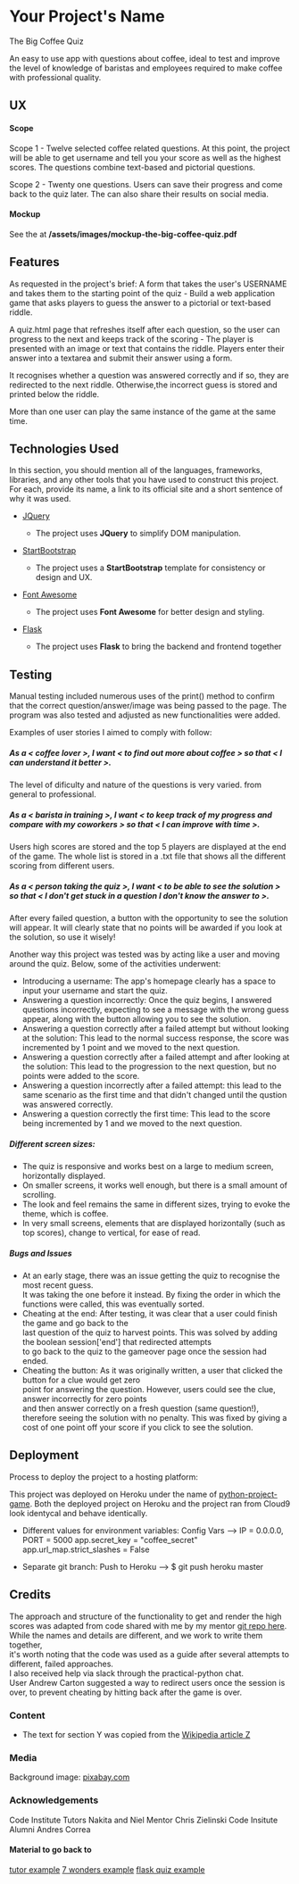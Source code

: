 # Your Project's Name

The Big Coffee Quiz

An easy to use app with questions about coffee, ideal to test and improve the 
level of knowledge of baristas and employees required to make coffee 
with professional quality.
 
## UX
#### Scope
Scope 1 - Twelve selected coffee related questions. At this point, the project
will be able to get username and tell you your score as well as the highest scores.
The questions combine text-based and pictorial questions.

Scope 2 - Twenty one questions. Users can save their progress and come back to the
quiz later. The can also share their results on social media.

#### Mockup
See the at **/assets/images/mockup-the-big-coffee-quiz.pdf**

## Features
As requested in the project's brief:
A form that takes the user's USERNAME and takes them to the starting point of 
the quiz - Build a web application game that asks players to guess the answer 
to a pictorial or text-based riddle.

A quiz.html page that refreshes itself after each question, so the user can progress to the next
and keeps track of the scoring - The player is presented with an image or text that contains the riddle. 
Players enter their answer into a textarea and submit their answer using a form.

It recognises whether a question was answered correctly and if so, they are redirected to the next riddle.
Otherwise,the incorrect guess is stored and printed below the riddle. 

More than one user can play the same instance of the game at the same time.
 

## Technologies Used

In this section, you should mention all of the languages, frameworks, libraries, and any other tools that you have used to construct this project. For each, provide its name, a link to its official site and a short sentence of why it was used.

- [JQuery](https://jquery.com)
    - The project uses **JQuery** to simplify DOM manipulation.

- [StartBootstrap](https://startbootstrap.com/)
    - The project uses a **StartBootstrap** template for consistency or design and UX.

- [Font Awesome](https://fontawesome.com/)
    - The project uses **Font Awesome** for better design and styling.
    
- [Flask](http://flask.pocoo.org/)
    - The project uses **Flask** to bring the backend and frontend together 

## Testing

Manual testing included numerous uses of the print() method to confirm that the 
correct question/answer/image was being passed to the page.
The program was also tested and adjusted as new functionalities were added.

Examples of user stories I aimed to comply with follow:

##### As a < coffee lover >, I want < to find out more about coffee > so that < I can understand it better >.
The level of dificulty and nature of the questions is very varied. from general to professional.

##### As a < barista in training >, I want < to keep track of my progress and compare with my coworkers > so that < I can improve with time >.
Users high scores are stored and the top 5 players are displayed at the end of the game. The whole list
is stored in a .txt file that shows all the different scoring from different users.

##### As a < person taking the quiz >, I want < to be able to see the solution > so that < I don't get stuck in a question I don't know the answer to >.
After every failed question, a button with the opportunity to see the solution will appear.
It will clearly state that no points will be awarded if you look at the solution, so use it wisely!

Another way this project was tested was by acting like a user and moving around
the quiz. Below, some of the activities underwent:

- Introducing a username: The app's homepage clearly has a space to input your username and start the quiz.
- Answering a question incorrectly: Once the quiz begins, I answered questions incorrectly, expecting to
see a message with the wrong guess appear, along with the button allowing you to see the solution.
- Answering a question correctly after a failed attempt but without looking at the solution: This lead
to the normal success response, the score was incremented by 1 point and we moved to the next question.
- Answering a question correctly after a failed attempt and after looking at the solution: This lead
to the progression to the next question, but no points were added to the score.
- Answering a question incorrectly after a failed attempt: this lead to the same scenario as the first time
and that didn't changed until the qustion was answered correctly.
- Answering a question correctly the first time: This lead to the score being incremented by 1 and we
moved to the next question.


##### Different screen sizes:

- The quiz is responsive and works best on a large to medium screen, horizontally displayed.
- On smaller screens, it works well enough, but there is a small amount of scrolling.
- The look and feel remains the same in different sizes, trying to evoke the theme, which is coffee.
- In very small screens, elements that are displayed horizontally (such as top scores), change to vertical, for ease of read.

##### Bugs and Issues
- At an early stage, there was an issue getting the quiz to recognise the most recent guess.</br> 
It was taking the one before it instead. By fixing the order in which the functions were called, this was eventually sorted.
- Cheating at the end: After testing, it was clear that a user could finish the game and go back to the</br>
last question of the quiz to harvest points. This was solved by adding the boolean session['end'] that redirected attempts</br>
to go back to the quiz to the gameover page once the session had ended.
- Cheating the button: As it was originally written, a user that clicked the button for a clue would get zero</br>
point for answering the question. However, users could see the clue, answer incorrectly for zero points</br>
and then answer correctly on a fresh question (same question!), therefore seeing the solution with no penalty.</by>
This was fixed by giving a cost of one point off your score if you click to see the solution.

## Deployment

Process to deploy the project to a hosting platform:

This project was deployed on Heroku under the name of [python-project-game](https://python-project-game.herokuapp.com/).
Both the deployed project on Heroku and the project ran from Cloud9 look identycal and behave identically.
- Different values for environment variables: 
Config Vars --> IP = 0.0.0.0, PORT = 5000
app.secret_key = "coffee_secret"
app.url_map.strict_slashes = False

- Separate git branch: Push to Heroku --> $ git push heroku master



## Credits
The approach and structure of the functionality to get and render the high scores was 
adapted from code shared with me by my mentor [git repo here](https://github.com/ckz8780/ci-pp-milestone-riddlemethis/blob/master/run.py).</br>
While the names and details are different, and we work to write them together, </br>
it's worth noting that the code was used as a guide after several attempts to </br>
different, failed approaches.</br>
I also received help via slack through the practical-python chat.</br>
User Andrew Carton suggested a way to redirect users once the session is over, to prevent cheating by hitting back after the game is over.


### Content
- The text for section Y was copied from the [Wikipedia article Z](https://en.wikipedia.org/wiki/Z)

### Media
Background image: [pixabay.com](https://pixabay.com/en/coffee-coffee-beans-drink-caffeine-1324126/)

### Acknowledgements
Code Institute Tutors Nakita and Niel
Mentor Chris Zielinski
Code Insitute Alumni Andres Correa


#### Material to go back to
[tutor example](https://github.com/ckz8780/ci-pp-milestone-riddlemethis)
[7 wonders example](http://radiusofcircle.blogspot.com/2016/03/making-quiz-website-with-python.html)
[flask quiz example](https://github.com/vgel/simple-quiz)
